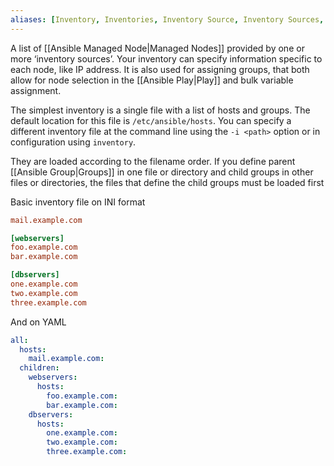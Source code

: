```yaml
---
aliases: [Inventory, Inventories, Inventory Source, Inventory Sources, Hostfile, Hostfiles]
---
```


A list of [[Ansible Managed Node|Managed Nodes]] provided by one or more ‘inventory sources’. Your inventory can specify information specific to each node, like IP address. It is also used for assigning groups, that both allow for node selection in the [[Ansible Play|Play]] and bulk variable assignment. 

The simplest inventory is a single file with a list of hosts and groups. The default location for this file is `/etc/ansible/hosts`. You can specify a different inventory file at the command line using the `-i <path>` option or in configuration using `inventory`.

They are loaded according to the filename order. If you define parent [[Ansible Group|Groups]] in one file or directory and child groups in other files or directories, the files that define the child groups must be loaded first

Basic inventory file on INI format

```INI
mail.example.com

[webservers]
foo.example.com
bar.example.com

[dbservers]
one.example.com
two.example.com
three.example.com
```

And on YAML

```yaml
all:
  hosts:
    mail.example.com:
  children:
    webservers:
      hosts:
        foo.example.com:
        bar.example.com:
    dbservers:
      hosts:
        one.example.com:
        two.example.com:
        three.example.com:
```
